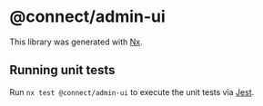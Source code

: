 # @connect/admin-ui

This library was generated with [Nx](https://nx.dev).

## Running unit tests

Run `nx test @connect/admin-ui` to execute the unit tests via [Jest](https://jestjs.io).
